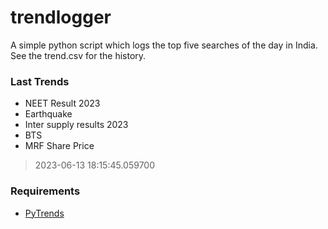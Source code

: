 # trendlogger
A simple python script which logs the top five searches of the day in India.<br>See the trend.csv for the history.<br>

<!-- Last Trends -->
### Last Trends
* NEET Result 2023
* Earthquake
* Inter supply results 2023
* BTS
* MRF Share Price
> 2023-06-13 18:15:45.059700

<!-- Requirements -->
### Requirements
* [PyTrends](https://github.com/dreyco676/pytrends)
